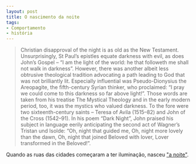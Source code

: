 ```yaml
---
layout: post
title: O nascimento da noite
tags:
- Comportamento
- história
---
```


> Christian disapproval of the night is as old as the New Testament. Unsurprisingly, St Paul’s epistles equate darkness with evil, as does John’s Gospel – “I am the light of the world: he that followeth me shall not walk in darkness”. However, there was another albeit less obtrusive theological tradition advocating a path leading to God that was not brilliantly lit. Especially influential was Pseudo-Dionysius the Areopagite, the fifth-century Syrian thinker, who proclaimed: “I pray we could come to this darkness so far above light!”. Those words are taken from his treatise The Mystical Theology and in the early modern period, too, it was the mystics who valued darkness. To the fore were two sixteenth-century saints – Teresa of Avila (1515–82) and John of the Cross (1542–91). In his poem “Dark Night”, John praised his subject in language eerily anticipating the second act of Wagner’s Tristan und Isolde: “Oh, night that guided me, Oh, night more lovely than the dawn, Oh, night that joined Beloved with lover, Lover transformed in the Beloved!”.

Quando as ruas das cidades começaram a ter iluminação, nasceu ["a noite"](http://www.the-tls.co.uk/tls/public/article780998.ece).
